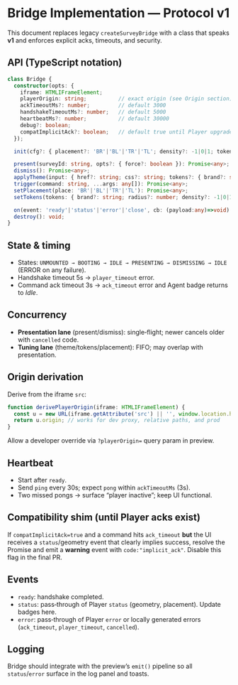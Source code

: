 # Bridge Implementation — Protocol v1

This document replaces legacy `createSurveyBridge` with a class that speaks **v1** and enforces explicit acks, timeouts, and security.

## API (TypeScript notation)

```ts
class Bridge {
  constructor(opts: {
    iframe: HTMLIFrameElement;
    playerOrigin: string;          // exact origin (see Origin section)
    ackTimeoutMs?: number;         // default 3000
    handshakeTimeoutMs?: number;   // default 5000
    heartbeatMs?: number;          // default 30000
    debug?: boolean;
    compatImplicitAck?: boolean;   // default true until Player upgrade complete
  });

  init(cfg?: { placement?: 'BR'|'BL'|'TR'|'TL'; density?: -1|0|1; tokens?: { brand?: string; radius?: number; density?: -1|0|1 } }): Promise<void>;

  present(surveyId: string, opts?: { force?: boolean }): Promise<any>;
  dismiss(): Promise<any>;
  applyTheme(input: { href?: string; css?: string; tokens?: { brand?: string; radius?: number; density?: -1|0|1 } }): Promise<any>;
  trigger(command: string, ...args: any[]): Promise<any>;
  setPlacement(place: 'BR'|'BL'|'TR'|'TL'): Promise<any>;
  setTokens(tokens: { brand?: string; radius?: number; density?: -1|0|1 }): Promise<any>;

  on(event: 'ready'|'status'|'error'|'close', cb: (payload:any)=>void): void;
  destroy(): void;
}
```

## State & timing

- States: `UNMOUNTED → BOOTING → IDLE → PRESENTING → DISMISSING → IDLE` (ERROR on any failure).
- Handshake timeout 5s → `player_timeout` error.
- Command ack timeout 3s → `ack_timeout` error and Agent badge returns to *Idle*.

## Concurrency

- **Presentation lane** (present/dismiss): single‑flight; newer cancels older with `cancelled` code.
- **Tuning lane** (theme/tokens/placement): FIFO; may overlap with presentation.

## Origin derivation

Derive from the iframe `src`:

```ts
function derivePlayerOrigin(iframe: HTMLIFrameElement) {
  const u = new URL(iframe.getAttribute('src') || '', window.location.href);
  return u.origin; // works for dev proxy, relative paths, and prod
}
```

Allow a developer override via `?playerOrigin=` query param in preview.

## Heartbeat

- Start after `ready`.
- Send `ping` every 30s; expect `pong` within `ackTimeoutMs` (3s).
- Two missed pongs → surface “player inactive”; keep UI functional.

## Compatibility shim (until Player acks exist)

If `compatImplicitAck=true` and a command hits `ack_timeout` **but** the UI receives a `status`/geometry event that clearly implies success, resolve the Promise and emit a **warning** event with `code:"implicit_ack"`. Disable this flag in the final PR.

## Events

- `ready`: handshake completed.
- `status`: pass‑through of Player `status` (geometry, placement). Update badges here.
- `error`: pass‑through of Player `error` or locally generated errors (`ack_timeout`, `player_timeout`, `cancelled`).

## Logging

Bridge should integrate with the preview’s `emit()` pipeline so all `status`/`error` surface in the log panel and toasts.
